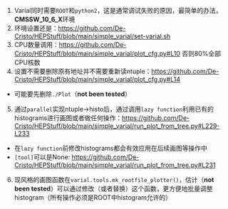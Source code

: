 1. Varial同时需要`ROOT`和`python2`，这是通常调试失败的原因，最简单的办法，**CMSSW_10_6_X**环境
2. 环境设置还是：https://github.com/De-Cristo/HEPStuff/blob/main/simple_varial/set-varial.sh
3. CPU数量调用：https://github.com/De-Cristo/HEPStuff/blob/main/simple_varial/plot_cfg.py#L10 否则80%全部CPU核数
4. 设置不需要删除原有地址并不需要重新读ntuple：https://github.com/De-Cristo/HEPStuff/blob/main/simple_varial/plot_cfg.py#L14
- 可能要先删除`./Plot`（**not been tested**）
5. 通过`parallel`实现ntuple->histo后，通过调用`lazy function`利用已有的histograms进行画图或者做任何操作：https://github.com/De-Cristo/HEPStuff/blob/main/simple_varial/run_plot_from_tree.py#L229-L233
  - 在`lazy function`前修改histograms都会有效应用在后续画图等操作中
  - `[tool]`可以是None: https://github.com/De-Cristo/HEPStuff/blob/main/simple_varial/run_plot_from_tree.py#L231
6. 现风格的画图函数在`varial.tools.mk_rootfile_plotter()`，估计（**not been tested**）可以通过修改（或者替换）这个函数，更方便地批量调整histogram（所有操作必须是ROOT中histogram允许的）

